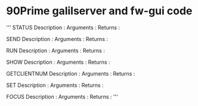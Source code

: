 # 90Prime galilserver and fw-gui code

'''
STATUS
    Description : 
    Arguments   : 
    Returns     : 

SEND
    Description : 
    Arguments   : 
    Returns     : 

RUN
    Description : 
    Arguments   : 
    Returns     : 

SHOW
    Description : 
    Arguments   : 
    Returns     : 

GETCLIENTNUM
    Description : 
    Arguments   : 
    Returns     : 

SET
    Description : 
    Arguments   : 
    Returns     : 

FOCUS
    Description : 
    Arguments   : 
    Returns     : 
'''

